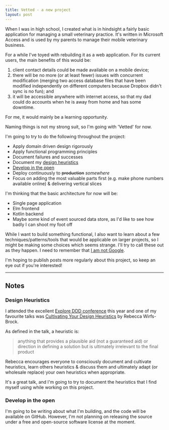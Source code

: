 ```yaml
---
title: Vetted - a new project
layout: post
---
```


When I was in high school, I created what is in hindsight a fairly basic
application for managing a small veterinary practice. It's written in Microsoft
Access and is used by my parents to manage their mobile veterinary business.

For a while I've toyed with rebuilding it as a web application. For its current
users, the main benefits of this would be:

1. client contact details could be made available on a mobile device;
2. there will be no more (or at least fewer) issues with concurrent
   modification (merging two access database files that have been modified
   independently on different computers because Dropbox didn't sync is no fun);
   and
3. it will be accessible anywhere with internet access, so that my dad could do
   accounts when he is away from home and has some downtime.

For me, it would mainly be a learning opportunity.

Naming things is not my strong suit, so I'm going with 'Vetted' for now.

I'm going to try to do the following throughout the project:

* Apply domain driven design rigorously
* Apply functional programming principles
* Document failures and successes
* Document my [design heuristics](#design-heuristics)
* [Develop in the open](#develop-in-the-open)
* Deploy continuously to ~~production~~ *somewhere*
* Focus on adding the most valuable parts first (e.g. make phone numbers
  available online) & delivering vertical slices

I'm thinking that the basic architecture for now will be:

* Single page application
* Elm frontend
* Kotlin backend
* Maybe some kind of event sourced data store, as I'd like to see how badly I
  can shoot my foot off

While I want to build something functional, I also want to learn about a few
techniques/patterns/tools that would be applicable on larger projects, so I might
be making some choices which seems strange. I'll try to call these out as they
happen. I need to remember that [I am not Google][unphat].

I'm hoping to publish posts more regularly about this project, so keep an eye
out if you're interested!

------

## Notes

### Design Heuristics

I attended the excellent [Explore DDD conference](http://exploreddd.com/) this
year and one of my favourite talks was [Cultivating Your Design
Heuristics][heuristics-talk] by Rebecca Wirfs-Brock.

As defined in the talk, a heuristic is:

> anything that provides a plausible aid (not a guaranteed aid) or direction in
> defining a solution but is ultimately irrelevant to the final product

Rebecca encourages everyone to consciously document and cultivate heuristics,
learn others heuristics & discuss them and ultimately adapt (or wholesale
replace) your own heuristics when appropriate.

It's a great talk, and I'm going to try to document the heuristics that I find
myself using while working on this project.

### Develop in the open

I'm going to be writing about what I'm building, and the code will be available
on GitHub. However, I'm not planning on releasing the source under a free and
open-source software license at the moment.



[unphat]: https://blog.bradfieldcs.com/you-are-not-google-84912cf44afb
[heuristics-talk]: https://www.youtube.com/watch?v=fWCt5KWfTuo